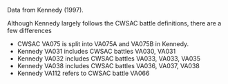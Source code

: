 Data from Kennedy (1997).

Although Kennedy largely follows the CWSAC battle definitions, there are a few differences

- CWSAC VA075 is split into VA075A and VA075B in Kennedy.
- Kennedy VA031 includes CWSAC battles VA030, VA031
- Kennedy VA032 includes CWSAC battles VA033, VA033, VA035
- Kennedy VA038 includes CWSAC battles VA036, VA037, VA038
- Kennedy VA112 refers to CWSAC battle VA066

